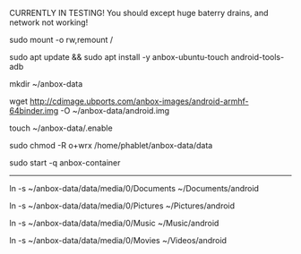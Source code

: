 CURRENTLY IN TESTING! You should except huge baterry drains, and network not working!

sudo mount -o rw,remount /

sudo apt update && sudo apt install -y anbox-ubuntu-touch android-tools-adb

mkdir ~/anbox-data

wget http://cdimage.ubports.com/anbox-images/android-armhf-64binder.img -O ~/anbox-data/android.img

touch ~/anbox-data/.enable

sudo chmod -R o+wrx /home/phablet/anbox-data/data

sudo start -q anbox-container


------------------------------------------------

ln -s ~/anbox-data/data/media/0/Documents ~/Documents/android

ln -s ~/anbox-data/data/media/0/Pictures ~/Pictures/android

ln -s ~/anbox-data/data/media/0/Music ~/Music/android

ln -s ~/anbox-data/data/media/0/Movies ~/Videos/android

